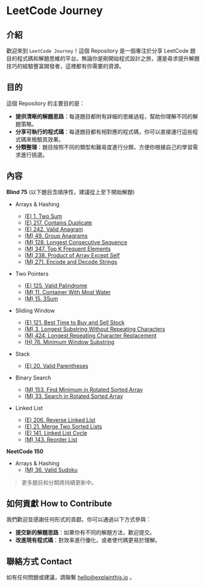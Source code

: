 # LeetCode Journey

## 介紹
歡迎來到 `LeetCode Journey`！這個 Repository 是一個專注於分享 LeetCode 題目的程式碼和解題思維的平台。無論你是剛開始程式設計之旅，還是尋求提升解題技巧的經驗豐富開發者，這裡都有你需要的資源。

## 目的
這個 Repository 的主要目的是：

* **提供清晰的解題思路**：每道題目都附有詳細的思維過程，幫助你理解不同的解題策略。
* **分享可執行的程式碼**：每道題目都有相對應的程式碼，你可以直接運行這些程式碼來檢驗其效果。
* **分類整理**：題目按照不同的類型和難易度進行分類，方便你根據自己的學習需求進行挑選。

## 內容
**Blind 75**
(以下題目含順序性，建議從上至下開始解題)
* Arrays & Hashing
    * [(E) 1. Two Sum](solutions/1.%20Two%20Sum/)
    * [(E) 217. Contains Duplicate](solutions/217.%20Contains%20Duplicate/)
    * [(E) 242. Valid Anagram](solutions/242.%20Valid%20Anagram/)
    * [(M) 49. Group Anagrams](solutions/49.%20Group%20Anagrams/)
    * [(M) 128. Longest Consecutive Sequence](solutions/128.%20Longest%20Consecutive%20Sequence/)
    * [(M) 347. Top K Frequent Elements](solutions/347.%20Top%20K%20Frequent%20Elements/)
    * [(M) 238. Product of Array Except Self](solutions/238.%20Product%20of%20Array%20Except%20Self)
    * [(M) 271. Encode and Decode Strings](solutions/271.%20Encode%20and%20Decode%20Strings)
    
* Two Pointers
    * [(E) 125. Valid Palindrome](solutions/125.%20Valid%20Palindrome/)
    * [(M) 11. Container With Most Water](solutions/11.%20Container%20With%20Most%20Water/)
    * [(M) 15. 3Sum](solutions/15.%203Sum/)

* Sliding Window
    * [(E) 121. Best Time to Buy and Sell Stock](solutions/121.%20Best%20Time%20to%20Buy%20and%20Sell%20Stock/)
    * [(M) 3. Longest Substring Without Repeating Characters](solutions/3.%20Longest%20Substring%20Without%20Repeating%20Characters)
    * [(M) 424. Longest Repeating Character Replacement](solutions/424.%20Longest%20Repeating%20Character%20Replacement)
    * [(H) 76. Minimum Window Substring](solutions/76.%20Minimum%20Window%20Substring/)

* Stack
    * [(E) 20. Valid Parentheses](solutions/20.%20Valid%20Parentheses/)

* Binary Search
    * [(M) 153. Find Minimum in Rotated Sorted Array](solutions/153.%20Find%20Minimum%20in%20Rotated%20Sorted%20Array/)
    * [(M) 33. Search in Rotated Sorted Array](solutions/33.%20Search%20in%20Rotated%20Sorted%20Array/)

* Linked List
    * [(E) 206. Reverse Linked List](solutions/206.%20Reverse%20Linked%20List/)
    * [(E) 21. Merge Two Sorted Lists](solutions/21.%20Merge%20Two%20Sorted%20Lists/)
    * [(E) 141. Linked List Cycle](solutions/141.%20Linked%20List%20Cycle/)
    * [(M) 143. Reorder List](solutions/143.%20Reorder%20List/)

**NeetCode 150**
* Arrays & Hashing
    * [(M) 36. Valid Sudoku](solutions/36.%20Valid%20Sudoku/)

> 更多題目和分類將持續更新中。

## 如何貢獻 How to Contribute

我們歡迎並感謝任何形式的貢獻。你可以通過以下方式參與：

- **提交新的解題思路**：如果你有不同的解題方法，歡迎提交。
- **改進現有程式碼**：對效率進行優化，或者使代碼更易於理解。


## 聯絡方式 Contact

如有任何問題或建議，請聯繫 [hello@explainthis.io](hello@explainthis.io) 。
